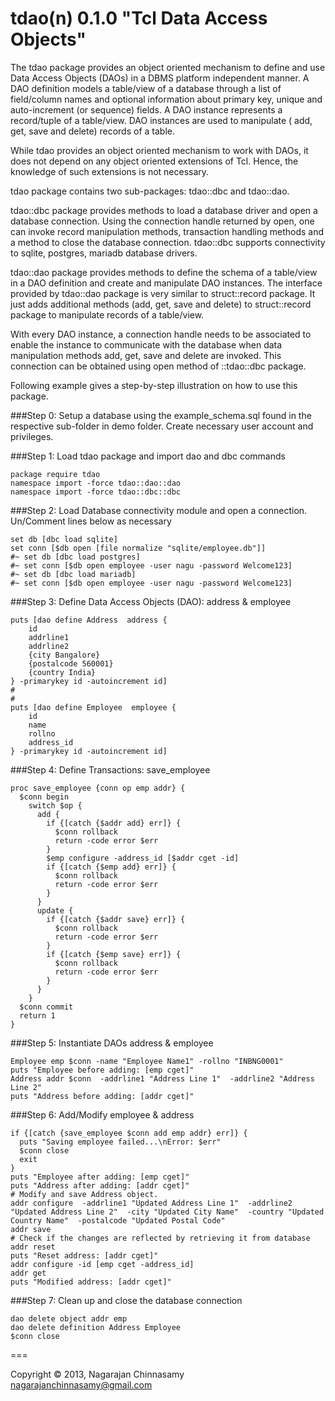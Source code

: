 tdao(n) 0.1.0 "Tcl Data Access Objects"
=======================================

The tdao package provides an object oriented mechanism to define and use Data Access Objects (DAOs) in a DBMS platform independent manner. A DAO definition models a table/view of a database through a list of field/column names and optional information about primary key, unique and auto-increment (or sequence) fields. A DAO instance represents a record/tuple of a table/view. DAO instances are used to manipulate ( add, get, save and delete) records of a table.

While tdao provides an object oriented mechanism to work with DAOs, it does not depend on any object oriented extensions of Tcl. Hence, the knowledge of such extensions is not necessary.

tdao package contains two sub-packages: tdao::dbc and tdao::dao.

tdao::dbc package provides methods to load a database driver and open a database connection. Using the connection handle returned by open, one can invoke record manipulation methods, transaction handling methods and a method to close the database connection. tdao::dbc supports connectivity to sqlite, postgres, mariadb database drivers.

tdao::dao package provides methods to define the schema of a table/view in a DAO definition and create and manipulate DAO instances. The interface provided by tdao::dao package is very similar to struct::record package. It just adds additional methods (add, get, save and delete) to struct::record package to manipulate records of a table/view.

With every DAO instance, a connection handle needs to be associated to enable the instance to communicate with the database when data manipulation methods add, get, save and delete are invoked. This connection can be obtained using open method of ::tdao::dbc package.

Following example gives a step-by-step illustration on how to use this package.

###Step 0:
Setup a database using the example_schema.sql found in the respective sub-folder in demo folder. Create necessary user account and privileges.

###Step 1:
Load tdao package and import dao and dbc commands

    package require tdao
    namespace import -force tdao::dao::dao
    namespace import -force tdao::dbc::dbc


###Step 2:
Load Database connectivity module and open a connection. Un/Comment lines below as necessary

    set db [dbc load sqlite]
    set conn [$db open [file normalize "sqlite/employee.db"]]
    #~ set db [dbc load postgres]
    #~ set conn [$db open employee -user nagu -password Welcome123]
    #~ set db [dbc load mariadb]
    #~ set conn [$db open employee -user nagu -password Welcome123]


###Step 3:
Define Data Access Objects (DAO): address & employee

    puts [dao define Address  address {
        id
        addrline1
        addrline2
        {city Bangalore}
        {postalcode 560001}
        {country India}
    } -primarykey id -autoincrement id]
    #
    #
    puts [dao define Employee  employee {
        id
        name
        rollno
        address_id
    } -primarykey id -autoincrement id]


###Step 4:
Define Transactions: save_employee

    proc save_employee {conn op emp addr} {
      $conn begin
        switch $op {
          add {
            if {[catch {$addr add} err]} {
              $conn rollback
              return -code error $err
            }
            $emp configure -address_id [$addr cget -id]
            if {[catch {$emp add} err]} {
              $conn rollback
              return -code error $err
            }
          }
          update {
            if {[catch {$addr save} err]} {
              $conn rollback
              return -code error $err
            }
            if {[catch {$emp save} err]} {
              $conn rollback
              return -code error $err
            }          
          }
        }
      $conn commit
      return 1
    }
    

###Step 5:
Instantiate DAOs address & employee

    Employee emp $conn -name "Employee Name1" -rollno "INBNG0001"
    puts "Employee before adding: [emp cget]"
    Address addr $conn  -addrline1 "Address Line 1"  -addrline2 "Address Line 2"
    puts "Address before adding: [addr cget]"


###Step 6:
Add/Modify employee & address

    if {[catch {save_employee $conn add emp addr} err]} {
      puts "Saving employee failed...\nError: $err"
      $conn close
      exit
    }
    puts "Employee after adding: [emp cget]"
    puts "Address after adding: [addr cget]"
    # Modify and save Address object.
    addr configure  -addrline1 "Updated Address Line 1"  -addrline2 "Updated Address Line 2"  -city "Updated City Name"  -country "Updated Country Name"  -postalcode "Updated Postal Code"
    addr save
    # Check if the changes are reflected by retrieving it from database
    addr reset
    puts "Reset address: [addr cget]"
    addr configure -id [emp cget -address_id]
    addr get
    puts "Modified address: [addr cget]"


###Step 7:
Clean up and close the database connection

    dao delete object addr emp
    dao delete definition Address Employee
    $conn close

===


Copyright © 2013, Nagarajan Chinnasamy <nagarajanchinnasamy@gmail.com>
